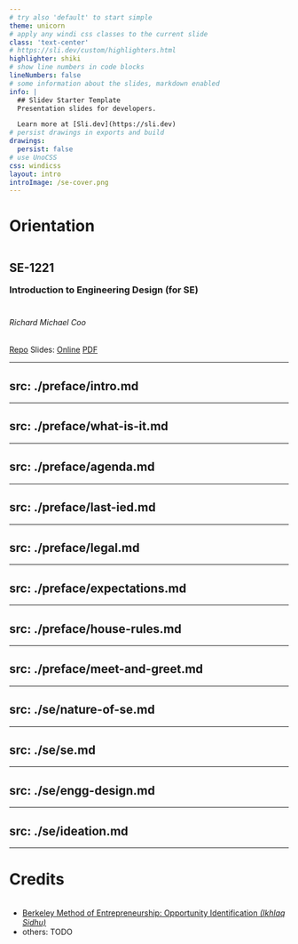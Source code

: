 ```yaml
---
# try also 'default' to start simple
theme: unicorn
# apply any windi css classes to the current slide
class: 'text-center'
# https://sli.dev/custom/highlighters.html
highlighter: shiki
# show line numbers in code blocks
lineNumbers: false
# some information about the slides, markdown enabled
info: |
  ## Slidev Starter Template
  Presentation slides for developers.

  Learn more at [Sli.dev](https://sli.dev)
# persist drawings in exports and build
drawings:
  persist: false
# use UnoCSS
css: windicss
layout: intro
introImage: /se-cover.png
---
```


# Orientation

## SE-1221

### Introduction to Engineering Design **(for SE)**

###### Richard Michael Coo

<logos-github-octocat /> [Repo][repo] <span class="ml-4">Slides: </span>
<twemoji-link /> [Online][online] <mdi-file-pdf class="text-red-500" /> [PDF][pdf]

[repo]: https://github.com/psse-cpu/se-1221-orientation-slides
[online]: https://psse-cpu.github.io/se-1221-orientation-slides
[pdf]: https://psse-cpu.github.io/se-1221-orientation-slides/slides-export.pdf

<style>
h1 {
  padding-bottom: 16px;
  @apply border-b-2 border-gray-300;
}

h6 {
  margin-bottom: 32px;
}

h3 {
  margin-bottom: 40px;
}

#logos img {
  display: inline;
  margin-top: 32px;
  width: 96px !important;
  height: 96px !important;
}

h3 {
  margin-top: 16px;
}
</style>

---
src: ./preface/intro.md
---
---
src: ./preface/what-is-it.md
---
---
src: ./preface/agenda.md
---
---
src: ./preface/last-ied.md
---
---
src: ./preface/legal.md
---
---
src: ./preface/expectations.md
---
---
src: ./preface/house-rules.md
---
---
src: ./preface/meet-and-greet.md
---

---
src: ./se/nature-of-se.md
---
---
src: ./se/se.md
---
---
src: ./se/engg-design.md
---
---
src: ./se/ideation.md
---
---

# Credits

- [Berkeley Method of Entrepreneurship: Opportunity Identification _(Ikhlaq Sidhu)_][1]
- others: TODO

[1]: https://www.slideshare.net/ikhlaqsidhu/bmoe1-berkeley-method-opportunity-recognition